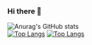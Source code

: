 ### Hi there 👋

<!--
**Loensh/Loensh** is a ✨ _special_ ✨ repository because its `README.md` (this file) appears on your GitHub profile.

Here are some ideas to get you started:

- 🔭 I’m currently working on ...
- 🌱 I’m currently learning ...
- 👯 I’m looking to collaborate on ...
- 🤔 I’m looking for help with ...
- 💬 Ask me about ...
- 📫 How to reach me: ...
- 😄 Pronouns: ...
- ⚡ Fun fact: ...
-->

![Anurag's GitHub stats](https://github-readme-stats.vercel.app/api?username=loensh&count_private=true)<br>
[![Top Langs](https://github-readme-stats.vercel.app/api/top-langs/?username=loensh)](https://github.com/anuraghazra/github-readme-stats)
[![Top Langs](https://github-readme-stats.vercel.app/api/top-langs/?username=loensh&layout=compact)](https://github.com/anuraghazra/github-readme-stats)
